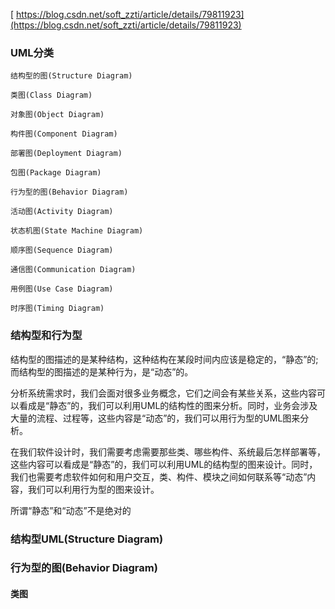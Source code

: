 [
https://blog.csdn.net/soft_zzti/article/details/79811923](https://blog.csdn.net/soft_zzti/article/details/79811923)

### UML分类

```
结构型的图(Structure Diagram)

类图(Class Diagram)

对象图(Object Diagram)

构件图(Component Diagram)

部署图(Deployment Diagram)

包图(Package Diagram)

行为型的图(Behavior Diagram)

活动图(Activity Diagram)

状态机图(State Machine Diagram)

顺序图(Sequence Diagram)

通信图(Communication Diagram)

用例图(Use Case Diagram)

时序图(Timing Diagram)
```

### 结构型和行为型

结构型的图描述的是某种结构，这种结构在某段时间内应该是稳定的，“静态”的; 而结构型的图描述的是某种行为，是“动态”的。

分析系统需求时，我们会面对很多业务概念，它们之间会有某些关系，这些内容可以看成是“静态”的，我们可以利用UML的结构性的图来分析。同时，业务会涉及大量的流程、过程等，这些内容是“动态”的，我们可以用行为型的UML图来分析。

在我们软件设计时，我们需要考虑需要那些类、哪些构件、系统最后怎样部署等，这些内容可以看成是“静态”的，我们可以利用UML的结构型的图来设计。同时，我们也需要考虑软件如何和用户交互，类、构件、模块之间如何联系等“动态”内容，我们可以利用行为型的图来设计。

所谓“静态”和“动态”不是绝对的

### 结构型UML(Structure Diagram)

### 行为型的图(Behavior Diagram)

#### 类图